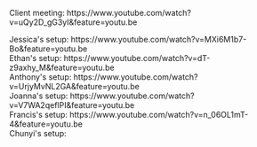 <p>Client meeting: https://www.youtube.com/watch?v=uQy2D_gG3yI&feature=youtu.be</p>

<p>
Jessica's setup: https://www.youtube.com/watch?v=MXi6M1b7-Bo&feature=youtu.be<br>
Ethan's setup: https://www.youtube.com/watch?v=dT-z9axhy_M&feature=youtu.be <br>
Anthony's setup: https://www.youtube.com/watch?v=UrjyMvNL2GA&feature=youtu.be<br>
Joanna's setup: https://www.youtube.com/watch?v=V7WA2qeflPI&feature=youtu.be<br>
Francis's setup: https://www.youtube.com/watch?v=n_06OL1mT-4&feature=youtu.be<br>
Chunyi's setup:</p>